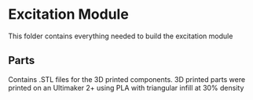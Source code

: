 # Excitation Module

This folder contains everything needed to build the excitation module

## Parts

Contains .STL files for the 3D printed components. 3D printed parts were printed on an Ultimaker 2+ using PLA with triangular infill at 30% density
